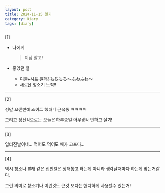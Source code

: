 ```yaml
---
layout: post
title: 2020-11-15 일기
category: Diary
tags: [diary]
---
```


[1]

- 나에게

    > 아님 말고!

    

- 좋았던 일

  - ~~이불+시트 빨래! もちもち～ふわふわ～~~
  - 새로산 청소기 도착!!

---

[2]

정말 오랜만에 스쿼트 했더니 근육통 ㅋㅋㅋㅋ

그리고 정신적으로는 오늘은 하루종일 아무생각 안하고 살기!

---

[3]

입터진날이네... 먹어도 먹어도 배가 고프다...

---

[4]

역시 청소나 빨래 같은 집안일은 정해놓고 하는게 아니라 생각날때마다 하는게 맞는거같다.

그런 의미로 청소기나 이런것도 큰것 보다는 핸디하게 사용할수 있는거!